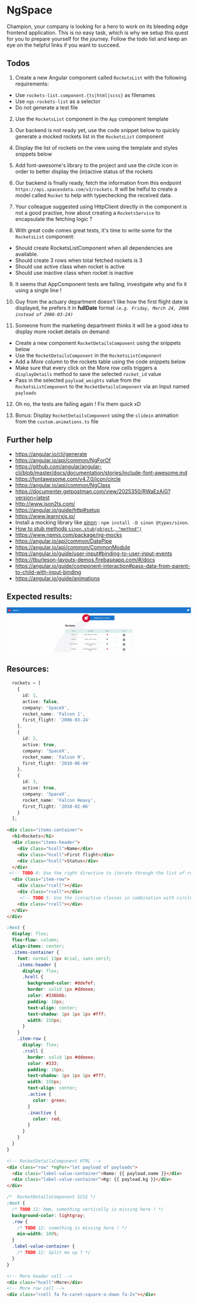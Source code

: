 # NgSpace

Champion, your company is looking for a hero to work on its bleeding edge frontend application. This is no easy task, which is why we setup this quest for you to prepare yourself for the journey. Follow the todo list and keep an eye on the helpful links if you want to succeed.

## Todos

1. Create a new Angular component called `RocketsList` with the following requirements:

* Use `rockets-list.component.{ts|html|scss}` as filenames
* Use `ngs-rockets-list` as a selector
* Do not generate a test file

2. Use the `RocketsList` component in the `App` component template

3. Our backend is not ready yet, use the code snippet below to quickly generate a mocked rockets list in the `RocketsList` component

4. Display the list of rockets on the view using the template and styles snippets below

5. Add font-awesome's library to the project and use the circle icon in order to better display the (in)active status of the rockets 

6. Our backend is finally ready, fetch the information from this endpoint `https://api.spacexdata.com/v3/rockets`. It will be helful to create a model called `Rocket` to help with typechecking the received data.

7. Your colleague suggested using HttpClient directly in the component is not a good practise, how about creating a `RocketsService` to encapsulate the fetching logic ?

8. With great code comes great tests, it's time to write some for the `RocketsList` component:

* Should create RocketsListComponent when all dependencies are available.
* Should create 3 rows when total fetched rockets is 3
* Should use active class when rocket is active
* Should use inactive class when rocket is inactive

9. It seems that AppComponent tests are failing, investigate why and fix it using a single line !
10. Guy from the actuary department doesn't like how the first flight date is displayed, he prefers it in **fullDate** format *`(e.g. Friday, March 24, 2006 instead of 2006-03-24)`*

11. Someone from the marketing department thinks it will be a good idea to display more rocket details on demand:
* Create a new component `RocketDetailsComponent` using the snippets below
* Use the `RocketDetailsComponent` in the `RocketsListComponent`
* Add a *More* column to the rockets table using the code snippets below
* Make sure that every click on the More row cells triggers a `displayDetails` method to save the selected `rocket_id` value 
* Pass in the selected `payload_weights` value from the `RocketsListComponent` to the `RocketDetailsComponent` via an Input named `payloads`

12. Oh no, the tests are failing again ! Fix them quick xD

13. Bonus: Display `RocketDetailsComponent` using the `slidein` animation from the `custom.animations.ts` file

## Further help

- https://angular.io/cli/generate
- https://angular.io/api/common/NgForOf
- https://github.com/angular/angular-cli/blob/master/docs/documentation/stories/include-font-awesome.md
- https://fontawesome.com/v4.7.0/icon/circle
- https://angular.io/api/common/NgClass
- https://documenter.getpostman.com/view/2025350/RWaEzAiG?version=latest
- http://www.json2ts.com/
- https://angular.io/guide/http#setup
- https://www.learnrxjs.io/
- Install a mocking library like [sinon](https://sinonjs.org/) : `npm install -D sinon @types/sinon`.
- [How to stub methods `sinon.stub(object, "method")`](https://sinonjs.org/releases/latest/stubs/)
- https://www.npmjs.com/package/ng-mocks
- https://angular.io/api/common/DatePipe
- https://angular.io/api/common/CommonModule
- https://angular.io/guide/user-input#binding-to-user-input-events
- https://tburleson-layouts-demos.firebaseapp.com/#/docs
- https://angular.io/guide/component-interaction#pass-data-from-parent-to-child-with-input-binding
- https://angular.io/guide/animations

## Expected results:

![Final results](ng-space-2.gif "At the end, your app should look like this")

## Resources:

```typescript
  rockets = [
    {
      id: 1,
      active: false,
      company: 'SpaceX',
      rocket_name: 'Falcon 1',
      first_flight: '2006-03-24'
    },
    {
      id: 2,
      active: true,
      company: 'SpaceX',
      rocket_name: 'Falcon 9',
      first_flight: '2010-06-04'
    },
    {
      id: 3,
      active: true,
      company: 'SpaceX',
      rocket_name: 'Falcon Heavy',
      first_flight: '2018-02-06'
    }
  ];
```

```html
<div class="items-container">
  <h1>Rockets</h1>
  <div class="items-header">
    <div class="hcell">Name</div>
    <div class="hcell">First flight</div>
    <div class="hcell">Status</div>
  </div>
 <!-- TODO 4: Use the right directive to iterate through the list of rockets and display the name, first flight date and active status of each rocket-->
  <div class="item-row">
    <div class="rcell"></div>
    <div class="rcell"></div>
     <!-- TODO 5: Use the (in)active classes in combination with circle icon to display the rocket status-->
    <div class="rcell"></div>
  </div>
</div>
```

```css
:host {
  display: flex;
  flex-flow: column;
  align-items: center;
  .items-container {
    font: normal 13px Arial, sans-serif;
    .items-header {
      display: flex;
      .hcell {
        background-color: #ddefef;
        border: solid 1px #ddeeee;
        color: #336b6b;
        padding: 10px;
        text-align: center;
        text-shadow: 1px 1px 1px #fff;
        width: 150px;
      }
    }
    .item-row {
      display: flex;
      .rcell {
        border: solid 1px #ddeeee;
        color: #333;
        padding: 10px;
        text-shadow: 1px 1px 1px #fff;
        width: 150px;
        text-align: center;
        .active {
          color: green;
        }
        .inactive {
          color: red;
        }
      }
    }
  }
}
```

```html
<!-- RocketDetailsComponent HTML -->
<div class="row" *ngFor="let payload of payloads">
  <div class="label-value-container">Name: {{ payload.name }}</div>
  <div class="label-value-container">Kg: {{ payload.kg }}</div>
</div>
```

```css
/*  RocketDetailsComponent SCSS */
:host {
  /* TODO 12: hmm, something vertically is missing here ! */  
  background-color: lightgray;
  .row {
    /* TODO 12: something is missing here ! */  
    min-width: 100%;
  }
  .label-value-container {
    /* TODO 12: Split me up ? */
  }
}
```

```html
<!-- More header cell -->
<div class="hcell">More</div>
<!-- More row cell -->
<div class="rcell fa fa-caret-square-o-down fa-2x"></div>
```
